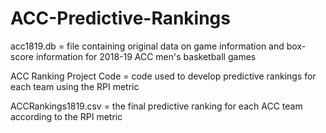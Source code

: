 # ACC-Predictive-Rankings
acc1819.db = file containing original data on game information and box-score information for 2018-19 ACC men's basketball games

ACC Ranking Project Code = code used to develop predictive rankings for each team using the RPI metric

ACCRankings1819.csv = the final predictive ranking for each ACC team according to the RPI metric

